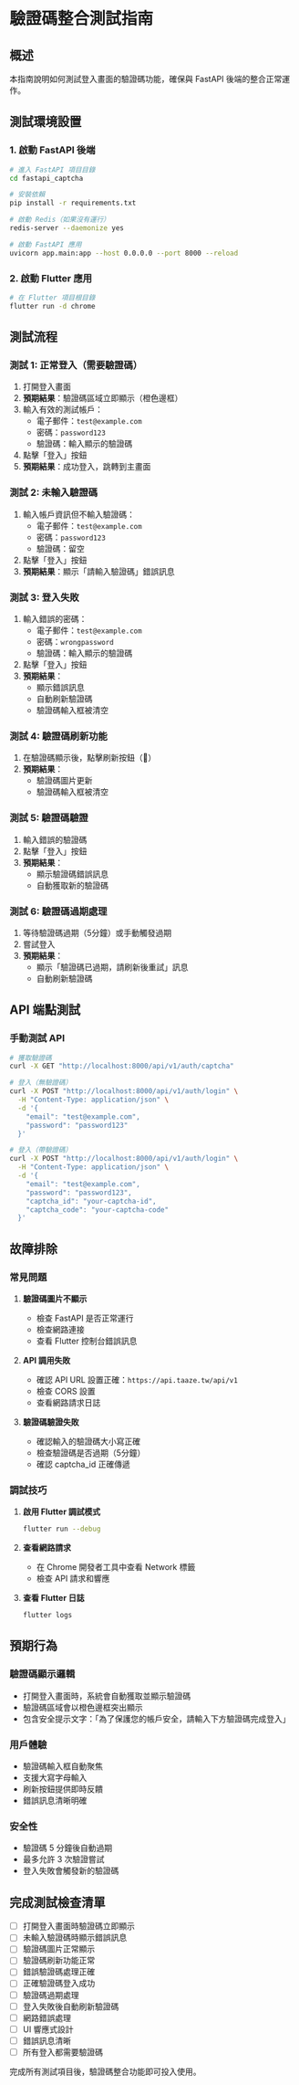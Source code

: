 # 驗證碼整合測試指南

## 概述
本指南說明如何測試登入畫面的驗證碼功能，確保與 FastAPI 後端的整合正常運作。

## 測試環境設置

### 1. 啟動 FastAPI 後端
```bash
# 進入 FastAPI 項目目錄
cd fastapi_captcha

# 安裝依賴
pip install -r requirements.txt

# 啟動 Redis（如果沒有運行）
redis-server --daemonize yes

# 啟動 FastAPI 應用
uvicorn app.main:app --host 0.0.0.0 --port 8000 --reload
```

### 2. 啟動 Flutter 應用
```bash
# 在 Flutter 項目根目錄
flutter run -d chrome
```

## 測試流程

### 測試 1: 正常登入（需要驗證碼）
1. 打開登入畫面
2. **預期結果**：驗證碼區域立即顯示（橙色邊框）
3. 輸入有效的測試帳戶：
   - 電子郵件：`test@example.com`
   - 密碼：`password123`
   - 驗證碼：輸入顯示的驗證碼
4. 點擊「登入」按鈕
5. **預期結果**：成功登入，跳轉到主畫面

### 測試 2: 未輸入驗證碼
1. 輸入帳戶資訊但不輸入驗證碼：
   - 電子郵件：`test@example.com`
   - 密碼：`password123`
   - 驗證碼：留空
2. 點擊「登入」按鈕
3. **預期結果**：顯示「請輸入驗證碼」錯誤訊息

### 測試 3: 登入失敗
1. 輸入錯誤的密碼：
   - 電子郵件：`test@example.com`
   - 密碼：`wrongpassword`
   - 驗證碼：輸入顯示的驗證碼
2. 點擊「登入」按鈕
3. **預期結果**：
   - 顯示錯誤訊息
   - 自動刷新驗證碼
   - 驗證碼輸入框被清空

### 測試 4: 驗證碼刷新功能
1. 在驗證碼顯示後，點擊刷新按鈕（🔄）
2. **預期結果**：
   - 驗證碼圖片更新
   - 驗證碼輸入框被清空

### 測試 5: 驗證碼驗證
1. 輸入錯誤的驗證碼
2. 點擊「登入」按鈕
3. **預期結果**：
   - 顯示驗證碼錯誤訊息
   - 自動獲取新的驗證碼

### 測試 6: 驗證碼過期處理
1. 等待驗證碼過期（5分鐘）或手動觸發過期
2. 嘗試登入
3. **預期結果**：
   - 顯示「驗證碼已過期，請刷新後重試」訊息
   - 自動刷新驗證碼

## API 端點測試

### 手動測試 API
```bash
# 獲取驗證碼
curl -X GET "http://localhost:8000/api/v1/auth/captcha"

# 登入（無驗證碼）
curl -X POST "http://localhost:8000/api/v1/auth/login" \
  -H "Content-Type: application/json" \
  -d '{
    "email": "test@example.com",
    "password": "password123"
  }'

# 登入（帶驗證碼）
curl -X POST "http://localhost:8000/api/v1/auth/login" \
  -H "Content-Type: application/json" \
  -d '{
    "email": "test@example.com",
    "password": "password123",
    "captcha_id": "your-captcha-id",
    "captcha_code": "your-captcha-code"
  }'
```

## 故障排除

### 常見問題

1. **驗證碼圖片不顯示**
   - 檢查 FastAPI 是否正常運行
   - 檢查網路連接
   - 查看 Flutter 控制台錯誤訊息

2. **API 調用失敗**
   - 確認 API URL 設置正確：`https://api.taaze.tw/api/v1`
   - 檢查 CORS 設置
   - 查看網路請求日誌

3. **驗證碼驗證失敗**
   - 確認輸入的驗證碼大小寫正確
   - 檢查驗證碼是否過期（5分鐘）
   - 確認 captcha_id 正確傳遞

### 調試技巧

1. **啟用 Flutter 調試模式**
   ```bash
   flutter run --debug
   ```

2. **查看網路請求**
   - 在 Chrome 開發者工具中查看 Network 標籤
   - 檢查 API 請求和響應

3. **查看 Flutter 日誌**
   ```bash
   flutter logs
   ```

## 預期行為

### 驗證碼顯示邏輯
- 打開登入畫面時，系統會自動獲取並顯示驗證碼
- 驗證碼區域會以橙色邊框突出顯示
- 包含安全提示文字：「為了保護您的帳戶安全，請輸入下方驗證碼完成登入」

### 用戶體驗
- 驗證碼輸入框自動聚焦
- 支援大寫字母輸入
- 刷新按鈕提供即時反饋
- 錯誤訊息清晰明確

### 安全性
- 驗證碼 5 分鐘後自動過期
- 最多允許 3 次驗證嘗試
- 登入失敗會觸發新的驗證碼

## 完成測試檢查清單

- [ ] 打開登入畫面時驗證碼立即顯示
- [ ] 未輸入驗證碼時顯示錯誤訊息
- [ ] 驗證碼圖片正常顯示
- [ ] 驗證碼刷新功能正常
- [ ] 錯誤驗證碼處理正確
- [ ] 正確驗證碼登入成功
- [ ] 驗證碼過期處理
- [ ] 登入失敗後自動刷新驗證碼
- [ ] 網路錯誤處理
- [ ] UI 響應式設計
- [ ] 錯誤訊息清晰
- [ ] 所有登入都需要驗證碼

完成所有測試項目後，驗證碼整合功能即可投入使用。
